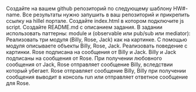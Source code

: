 Создайте на вашем github репозиторий по следующему шаблону HW#-name. Все результаты нужно запушить в ваш репозиторий и прикрепить ссылку на hillel портале.
Создайте index.html в котором подключите js script.
Создайте README.md с описанием задания.
В задании использовать паттерны: module и (observable или pub/sub или mediator):
Реализовать три модуля (Billy, Rose, Jack) как на картинке. С помощью модуля описываете объекты Billy, Rose, Jack.
Реализовать поведение с картинки.
Rose подписана на сообщения от Billy и Jack. 
Billy и Jack подписаны на сообщения от Rose.
При получении любовного сообщения от Jack, Rose отправляет сообщение Billy, вследствии который убегает. Rose отправляет сообщение Billy, Billy при получении сообщения выводит в консоль run или отправляет ответное сообщение для Rose.